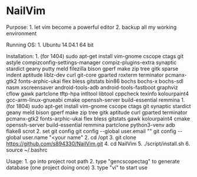 NailVim
=======

Purpose:
    1. let vim become a powerful editor
    2. backup all my working environment

Running OS:
	1. Ubuntu 14.04.1 64 bit

Installation:
	1. (for 1404) sudo apt-get install vim-gnome cscope ctags git astyle compizconfig-settings-manager compiz-plugins-extra synaptic stardict geany putty meld filezilla bison gperf make zip tree gitk sparse indent aptitude liblz-dev curl git-core gparted roxterm terminator pcmanx-gtk2 fonts-arphic-ukai flex bless gitstats bin86 bochs bochs-x bochs-sdl nasm xscreensaver android-tools-adb android-tools-fastboot graphviz cflow gawk partclone tftp-hpa intltool libtool cppcheck texinfo kolourpaint4 gcc-arm-linux-gnueabi cmake openssh-server build-essential remmina
	1. (for 1804) sudo apt-get install vim-gnome cscope ctags git synaptic stardict geany meld bison gperf make zip tree gitk aptitude curl gparted terminator pcmanx-gtk2 fonts-arphic-ukai flex bless gitstats gawk kolourpaint4 cmake openssh-server build-essential remmina partclone python3-venv adb flake8 scrot
	2. set git config
		git config --global user.email "<your mail>"
		git config --global user.name "<your name"
	2. cd /opt
	3. git clone https://github.com/s894330/NailVim.git
	4. cd NailVim
	5. ./script/install.sh
	6. source ~/.bashrc

Usage:
	1. go into project root path
	2. type "gencscopectag" to generate database (one project doing once)
	3. type "vi" to start use
